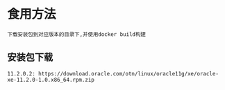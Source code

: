 # 食用方法

```text
下载安装包到对应版本的目录下,并使用docker build构建
```

## 安装包下载

```text
11.2.0.2: https://download.oracle.com/otn/linux/oracle11g/xe/oracle-xe-11.2.0-1.0.x86_64.rpm.zip
```
